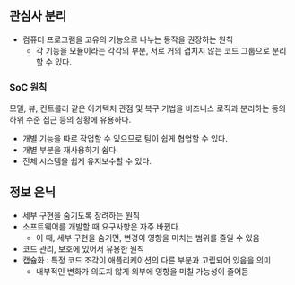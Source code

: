 ## 관심사 분리
- 컴퓨터 프로그램을 고유의 기능으로 나누는 동작을 권장하는 원칙 
  - 각 기능을 모듈이라는 각각의 부분, 서로 거의 겹치지 않는 코드 그룹으로 분리할 수 있다.

### SoC 원칙
모델, 뷰, 컨트롤러 같은 아키텍처 관점 및 복구 기법을 비즈니스 로직과 분리하는 등의 하위 수준 접근 등의 상황에 유용하다.
- 개별 기능을 따로 작업할 수 있으므로 팀이 쉽게 협업할 수 있다.
- 개별 부분을 재사용하기 쉽다.
- 전체 시스템을 쉽게 유지보수할 수 있다. 


## 정보 은닉
- 세부 구현을 숨기도록 장려하는 원칙 
- 소프트웨어를 개발할 때 요구사항은 자주 바뀐다. 
  - 이 때, 세부 구현을 숨기면, 변경이 영향을 미치는 범위를 줄일 수 있음 
- 코드 관리, 보호에 있어서 유용한 원칙
- 캡슐화 : 특정 코드 조각이 애플리케이션의 다른 부분과 고립되어 있음을 의미 
  - 내부적인 변화가 의도치 않게 외부에 영향을 미칠 가능성이 줄어듬 
